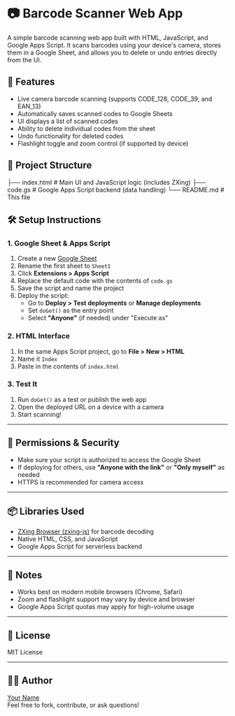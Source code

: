 # 📷 Barcode Scanner Web App

A simple barcode scanning web app built with HTML, JavaScript, and Google Apps Script. It scans barcodes using your device's camera, stores them in a Google Sheet, and allows you to delete or undo entries directly from the UI.

## 🚀 Features

- Live camera barcode scanning (supports CODE_128, CODE_39, and EAN_13)
- Automatically saves scanned codes to Google Sheets
- UI displays a list of scanned codes
- Ability to delete individual codes from the sheet
- Undo functionality for deleted codes
- Flashlight toggle and zoom control (if supported by device)

## 📁 Project Structure

├── index.html # Main UI and JavaScript logic (includes ZXing)
├── code.gs # Google Apps Script backend (data handling)
└── README.md # This file

## 🛠️ Setup Instructions

### 1. Google Sheet & Apps Script

1. Create a new [Google Sheet](https://sheets.new)
2. Rename the first sheet to `Sheet1`
3. Click **Extensions > Apps Script**
4. Replace the default code with the contents of `code.gs`
5. Save the script and name the project
6. Deploy the script:
   - Go to **Deploy > Test deployments** or **Manage deployments**
   - Set `doGet()` as the entry point
   - Select **"Anyone"** (if needed) under "Execute as"

### 2. HTML Interface

1. In the same Apps Script project, go to **File > New > HTML**
2. Name it `Index`
3. Paste in the contents of `index.html`

### 3. Test It

1. Run `doGet()` as a test or publish the web app
2. Open the deployed URL on a device with a camera
3. Start scanning!

---

## 🔐 Permissions & Security

- Make sure your script is authorized to access the Google Sheet
- If deploying for others, use **"Anyone with the link"** or **"Only myself"** as needed
- HTTPS is recommended for camera access

---

## 📦 Libraries Used

- [ZXing Browser (zxing-js)](https://github.com/zxing-js/library) for barcode decoding
- Native HTML, CSS, and JavaScript
- Google Apps Script for serverless backend

---

## 📌 Notes

- Works best on modern mobile browsers (Chrome, Safari)
- Zoom and flashlight support may vary by device and browser
- Google Apps Script quotas may apply for high-volume usage

---

## 📃 License

MIT License

---

## 👨‍💻 Author

[Your Name](https://github.com/yourusername)  
Feel free to fork, contribute, or ask questions!
